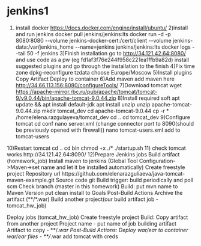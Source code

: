 # jenkins1
1) install docker https://docs.docker.com/engine/install/ubuntu/
2)install and run jenkins
docker pull jenkins/jenkins:lts
docker run -d -p 8080:8080 --volume jenkins-docker-cert:/cert/client --volume jenkins-data:/var/jenkins_home --name=jenkins  jenkins/jenkins:lts
docker logs --tail 50 -f jenkins
3)Finish installation
go to http://34.121.42.64:8080/
and use code as a pw (eg fd1af3f76e244f958c221ea1ffb9a82d)
install suggested plugins and go through the installation to the finish
4)Fix time zone
dpkg-reconfigure tzdata
choose Europe/Moscow
5)Install plugins
Copy Artifact
Deploy to container
6)Add maven
add maven here http://34.66.113.156:8080/configureTools/
7)Download tomcat
wget https://apache-mirror.rbc.ru/pub/apache/tomcat/tomcat-9/v9.0.44/bin/apache-tomcat-9.0.44.zip
8)Install required soft
apt update && apt install default-jdk
apt install unzip
unzip apache-tomcat-9.0.44.zip
mkdir tomcat_dev
cd apache-tomcat-9.0.44
cp -r * /home/elena.razgulayeva/tomcat_dev
cd ..
cd tomcat_dev
9)Configure tomcat
cd conf
nano server.xml (change connector port to 8090(should be previously opened with firewall))
nano tomcat-users.xml
add to tomcat-users
<role rolename="manager-script"/>
<role rolename="admin-gui"/>
<user username="tomcat" password="tomcat" roles="manager-script, admin-gui"/>
10)Restart tomcat
cd ..
cd bin
chmod +x ./*
./startup.sh
11)
check tomcat works http://34.121.42.64:8090/
12)Prepare Jenkins jobs
Build artifact (homework_job)
Install maven to jenkins (Global Tool Configuration->Maven->set name and let it be installed automatically)
Create freestyle project
Repository url https://github.com/elenarazguliaeva/java-tomcat-maven-example.git
Source code git
Build trigger:
build periodically and poll scm
Check branch (master in this homework)
Build:
put mvn name to Maven Version
put clean install to Goals
Post-Build Actions  
Archive the artifact (**/*.war)
Build another project(our build artifact job - tomcat_hw_job)

Deploy jobs (tomcat_hw_job)
Create freestyle project
Build:
Copy artifact from another project 
Project name - put name of job building artifact
Artifact to copy - **/*.war
Post-Build Actions:
Deploy war/ear to container
war/ear files - **/*.war
add tomcat with creds
